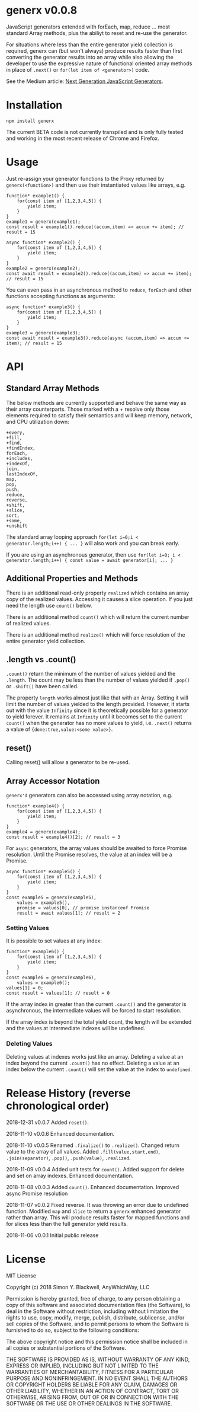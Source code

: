 # generx v0.0.8

JavaScript generators extended with forEach, map, reduce ... most standard Array methods, plus the abiliyt to reset and re-use the generator.

For situations where less than the entire generator yield collection is required, generx can (but won't always) produce results faster than first converting the generator results into an array while 
also allowing the developer to use the expressive nature of functional oriented array methods in place of `.next()` or `for(let item of <generator>)` code.

See the Medium article: [Next Generation JavaScript Generators](https://medium.com/me/stats/post/df08312fa62d).

# Installation

`npm install generx`

The current BETA code is not currently transpiled and is only fully tested and working in the most recent release of Chrome and Firefox.


# Usage

Just re-assign your generator functions to the Proxy returned by `generx(<function>)` and then use their instantiated values like arrays, e.g.

```
function* example1() {
	for(const item of [1,2,3,4,5]) {
		yield item;
	}
}
example1 = generx(example1);
const result = example1().reduce((accum,item) => accum += item); // result = 15

async function* example2() {
	for(const item of [1,2,3,4,5]) {
		yield item;
	}
}
example2 = generx(example2);
const await result = example2().reduce((accum,item) => accum += item); // result = 15
```

You can even pass in an asynchronous method to `reduce`, `forEach` and other functions accepting functions as arguments:

```
async function* example3() {
	for(const item of [1,2,3,4,5]) {
		yield item;
	}
}
example3 = generx(example3);
const await result = example3().reduce(async (accum,item) => accum += item); // result = 15

```

# API

## Standard Array Methods

The below methods are currently supported and behave the same way as their array counterparts. Those marked with a + resolve
only those elements required to satisfy their semantics and will keep memory, network, and CPU utilization down:

```
+every,
+fill,
+find,
+findIndex,
forEach,
+includes,
+indexOf,
join,
lastIndexOf,
map,
pop,
push,
reduce,
reverse,
+shift,
+slice,
sort,
+some,
+unshift
```

The standard array looping approach `for(let i=0;i < generator.length;i++) { ... }` will also work and you can break early.

If you are using an asynchronous generator, then use `for(let i=0; i < generator.length;i++) { const value = await generator[i]; ... }`

## Additional Properties and Methods

There is an additional read-only property `realized` which contains an array copy of the realized values. Accessing it causes a slice operation. If you just need the
length use `count()` below.

There is an additional method `count()` which will return the current number of realized values.

There is an additional method `realize()` which will force resolution of the entire generator yield collection.

## .length vs .count()

`.count()` return the minimum of the number of values yielded and the `.length`. The count may be less than the number of values yielded if `.pop()` or `.shift()`
have been called. 

The property `length` works almost just like that with an Array. Setting it will limit the number of values yielded to the length provided.
However, it starts out with the value `Infinity` since it is theoretically possible for a generator to yield forever. It remains at `Infinity` until it
becomes set to the current `count()` when the generator has no more values to yield, i.e. `.next()` returns a value of `{done:true,value:<some value>}`.

## reset()

Calling reset() will allow a generator to be re-used.

## Array Accessor Notation

`generx'd` generators can also be accessed using array notation, e.g.

```
function* example4() {
	for(const item of [1,2,3,4,5]) {
		yield item;
	}
}
example4 = generx(example4);
const result = example4()[2]; // result = 3
```

For `async` generators, the array values should be awaited to force Promise resolution. Until the Promise resolves, the value at an index will be a Promise.

```
async function* example5() {
	for(const item of [1,2,3,4,5]) {
		yield item;
	}
}
const example5 = generx(example5),
	values = example5(),
	promise = values[0], // promise instanceof Promise
	result = await values[1]; // result = 2
```

### Setting Values

It is possible to set values at any index:

```
function* example6() {
	for(const item of [1,2,3,4,5]) {
		yield item;
	}
}
const example6 = generx(example6),
	values = example6();
values[1] = 0;
const result = values[1]; // result = 0
```

If the array index in greater than the current `.count()` and the generator is asynchronous, the intermediate values will be forced to start resolution.

If the array index is beyond the total yield count, the length will be extended and the values at intermediate indexes will be undefined.

### Deleting Values

Deleting values at indexes works just like an array. Deleting a value at an index beyond the current `.count()` has no effect. Deleting a value at an index below the current
`.count()` will set the value at the index to `undefined`.


# Release History (reverse chronological order)

2018-12-31 v0.0.7 Added `reset()`.

2018-11-10 v0.0.6 Enhanced documentation. 

2018-11-10 v0.0.5 Renamed `.finalize()` to `.realize()`. Changed return value to the array of all values. Added `.fill(value,start,end)`, `.join(separator)`, 
`.pop()`, `.push(value)`, `.realized`.

2018-11-09 v0.0.4 Added unit tests for `count()`. Added support for delete and set on array indexes. Enhanced documentation.

2018-11-08 v0.0.3 Added `count()`. Enhanced documentation. Improved async Promise resolution

2018-11-07 v0.0.2 Fixed reverse. It was throwing an error due to undefined function. Modified `map` and `slice` to return a `generx` enhanced 
generator rather than array. This will produce results faster for mapped functions and for slices less than the full generator yield results.

2018-11-06 v0.0.1 Initial public release

# License

MIT License

Copyright (c) 2018 Simon Y. Blackwell, AnyWhichWay, LLC

Permission is hereby granted, free of charge, to any person obtaining a copy
of this software and associated documentation files (the Software), to deal
in the Software without restriction, including without limitation the rights
to use, copy, modify, merge, publish, distribute, sublicense, and/or sell
copies of the Software, and to permit persons to whom the Software is
furnished to do so, subject to the following conditions:

The above copyright notice and this permission notice shall be included in all
copies or substantial portions of the Software.

THE SOFTWARE IS PROVIDED AS IS, WITHOUT WARRANTY OF ANY KIND, EXPRESS OR
IMPLIED, INCLUDING BUT NOT LIMITED TO THE WARRANTIES OF MERCHANTABILITY,
FITNESS FOR A PARTICULAR PURPOSE AND NONINFRINGEMENT. IN NO EVENT SHALL THE
AUTHORS OR COPYRIGHT HOLDERS BE LIABLE FOR ANY CLAIM, DAMAGES OR OTHER
LIABILITY, WHETHER IN AN ACTION OF CONTRACT, TORT OR OTHERWISE, ARISING FROM,
OUT OF OR IN CONNECTION WITH THE SOFTWARE OR THE USE OR OTHER DEALINGS IN THE
SOFTWARE.
